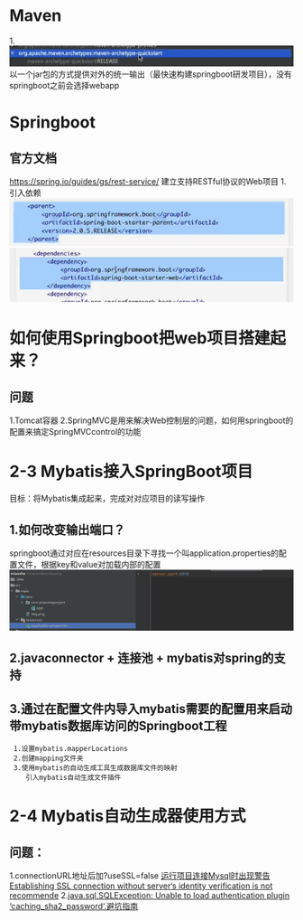 # Maven
1.![](images/2022-03-14-20-27-01.png)
以一个jar包的方式提供对外的统一输出（最快速构建springboot研发项目），没有springboot之前会选择webapp

# Springboot
## 官方文档
https://spring.io/guides/gs/rest-service/
建立支持RESTful协议的Web项目
1.引入依赖
![](images/2022-03-14-21-02-07.png)
![](images/2022-03-14-21-02-47.png)


# 如何使用Springboot把web项目搭建起来？
## 问题
1.Tomcat容器
2.SpringMVC是用来解决Web控制层的问题，如何用springboot的配置来搞定SpringMVCcontrol的功能


# 2-3 Mybatis接入SpringBoot项目
目标：将Mybatis集成起来，完成对对应项目的读写操作
## 1.如何改变输出端口？
springboot通过对应在resources目录下寻找一个叫application.properties的配置文件，根据key和value对加载内部的配置
![](images/2022-03-14-21-50-04.png)


## 2.javaconnector + 连接池 + mybatis对spring的支持

## 3.通过在配置文件内导入mybatis需要的配置用来启动带mybatis数据库访问的Springboot工程
     1.设置mybatis.mapperLocations
     2.创建mapping文件夹
     3.使用mybatis的自动生成工具生成数据库文件的映射
        引入mybatis自动生成文件插件


# 2-4 Mybatis自动生成器使用方式
## 问题：
1.connectionURL地址后加?useSSL=false
[运行项目连接Mysql时出现警告Establishing SSL connection without server‘s identity verification is not recommende](https://blog.csdn.net/qq_41785135/article/details/85118329)
2.[java.sql.SQLException: Unable to load authentication plugin ‘caching_sha2_password‘.避坑指南](https://blog.csdn.net/w605283073/article/details/88096598)



